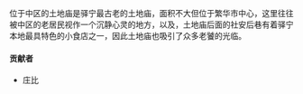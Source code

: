位于中区的土地庙是驿宁最古老的土地庙，面积不大但位于繁华市中心，这里往往被中区的老居民视作一个沉静心灵的地方，以及，土地庙后面的社安后巷有着驿宁本地最具特色的小食店之一，因此土地庙也吸引了众多老饕的光临。

#### 贡献者

* 庄比